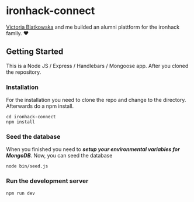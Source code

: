 # ironhack-connect

[Victoria Blatkowska](https://github.com/VictoriaBlat) and me builded an alumni plattform for the ironhack family. ❤️

## Getting Started

This is a Node JS / Express / Handlebars / Mongoose app. After you cloned the repository.

### Installation

For the installation you need to clone the repo and change to the directory. Afterwards do a npm install. 

```
cd ironhack-connect
npm install 
```

### Seed the database

When you finished you need to ***setup your environmental variables for MongoDB***. Now, you can seed the database

```
node bin/seed.js
```

### Run the development server

```
npm run dev
```


